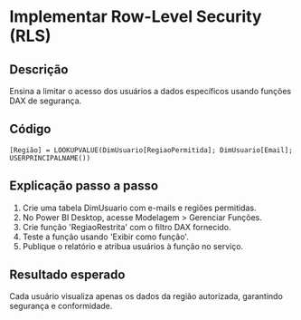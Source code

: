 # Implementar Row-Level Security (RLS)

## Descrição
Ensina a limitar o acesso dos usuários a dados específicos usando funções DAX de segurança.

## Código
```dax
[Região] = LOOKUPVALUE(DimUsuario[RegiaoPermitida]; DimUsuario[Email]; USERPRINCIPALNAME())
```

## Explicação passo a passo
1. Crie uma tabela DimUsuario com e-mails e regiões permitidas.
2. No Power BI Desktop, acesse Modelagem > Gerenciar Funções.
3. Crie função 'RegiaoRestrita' com o filtro DAX fornecido.
4. Teste a função usando 'Exibir como função'.
5. Publique o relatório e atribua usuários à função no serviço.

## Resultado esperado
Cada usuário visualiza apenas os dados da região autorizada, garantindo segurança e conformidade.
